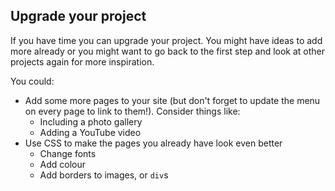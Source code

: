 ## Upgrade your project

If you have time you can upgrade your project. You might have ideas to add more already or you might want to go back to the first step and look at other projects again for more inspiration.

You could:
  + Add some more pages to your site (but don't forget to update the menu on every page to link to them!). Consider things like:
    + Including a photo gallery
    + Adding a YouTube video
  + Use CSS to make the pages you already have look even better
    + Change fonts
    + Add colour
    + Add borders to images, or `div`s

